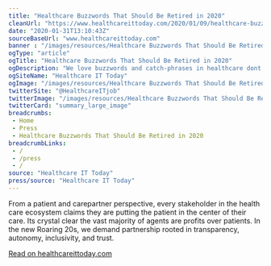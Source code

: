 ```yaml
--- 
title: "Healthcare Buzzwords That Should Be Retired in 2020"
cleanUrl: "https://www.healthcareittoday.com/2020/01/09/healthcare-buzzwords-that-should-be-retired-in-2020/"
date: "2020-01-31T13:10:43Z"
sourceBaseUrl: "www.healthcareittoday.com"
banner : "/images/resources/Healthcare Buzzwords That Should Be Retired in 2020.png"
ogType: "article"
ogTitle: "Healthcare Buzzwords That Should Be Retired in 2020"
ogDescription: "We love buzzwords and catch-phrases in healthcare dont we? Everyone wants to bend the cost curve by breaking down silos. We are all working towards personalized medicine by deploying predic"
ogSiteName: "Healthcare IT Today"
ogImage: "/images/resources/Healthcare Buzzwords That Should Be Retired in 2020.png"
twitterSite: "@HealthcareITjob"
twitterImage: "/images/resources/Healthcare Buzzwords That Should Be Retired in 2020.png"
twitterCard: "summary_large_image"
breadcrumbs:
 - Home
 - Press
 - Healthcare Buzzwords That Should Be Retired in 2020
breadcrumbLinks:
 - / 
 - /press
 - / 
source: "Healthcare IT Today"
press/source: "Healthcare IT Today"
---
```

From a patient and carepartner perspective, every stakeholder in the health care ecosystem claims they are putting the patient in the center of their care. Its crystal clear the vast majority of agents are profits over patients. In the new Roaring 20s, we demand partnership rooted in transparency, autonomy, inclusivity, and trust.  
  
[Read on healthcareittoday.com](https://www.healthcareittoday.com/2020/01/09/healthcare-buzzwords-that-should-be-retired-in-2020/)
